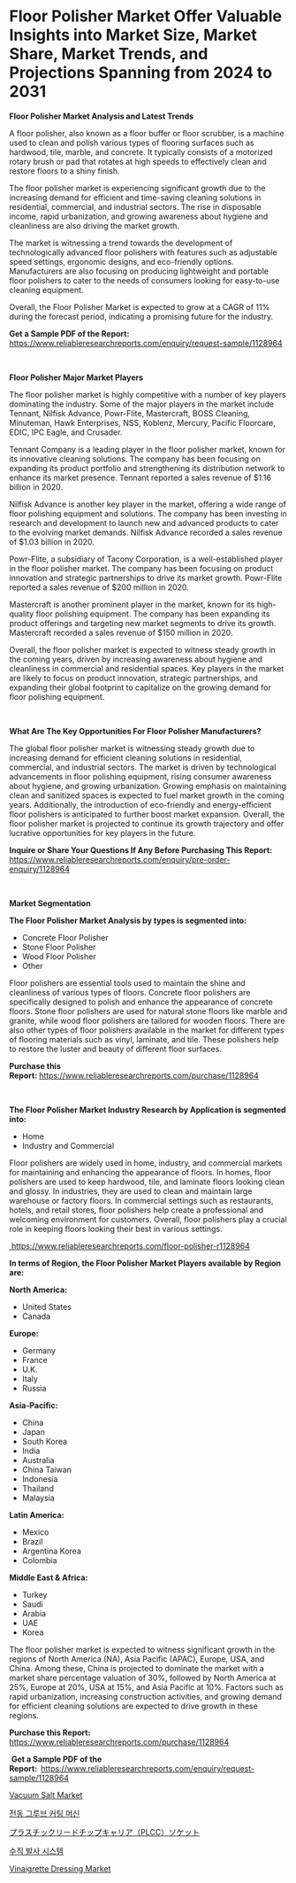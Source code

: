 <p><h1>Floor Polisher Market Offer Valuable Insights into Market Size, Market Share, Market Trends, and Projections Spanning from 2024 to 2031</h1></p><p><strong>Floor Polisher Market Analysis and Latest Trends</strong></p>
<p><p>A floor polisher, also known as a floor buffer or floor scrubber, is a machine used to clean and polish various types of flooring surfaces such as hardwood, tile, marble, and concrete. It typically consists of a motorized rotary brush or pad that rotates at high speeds to effectively clean and restore floors to a shiny finish.</p><p>The floor polisher market is experiencing significant growth due to the increasing demand for efficient and time-saving cleaning solutions in residential, commercial, and industrial sectors. The rise in disposable income, rapid urbanization, and growing awareness about hygiene and cleanliness are also driving the market growth.</p><p>The market is witnessing a trend towards the development of technologically advanced floor polishers with features such as adjustable speed settings, ergonomic designs, and eco-friendly options. Manufacturers are also focusing on producing lightweight and portable floor polishers to cater to the needs of consumers looking for easy-to-use cleaning equipment.</p><p>Overall, the Floor Polisher Market is expected to grow at a CAGR of 11% during the forecast period, indicating a promising future for the industry.</p></p>
<p><strong>Get a Sample PDF of the Report:&nbsp;</strong> <a href="https://www.reliableresearchreports.com/enquiry/request-sample/1128964">https://www.reliableresearchreports.com/enquiry/request-sample/1128964</a></p>
<p>&nbsp;</p>
<p><strong>Floor Polisher Major Market Players</strong></p>
<p><p>The floor polisher market is highly competitive with a number of key players dominating the industry. Some of the major players in the market include Tennant, Nilfisk Advance, Powr-Flite, Mastercraft, BOSS Cleaning, Minuteman, Hawk Enterprises, NSS, Koblenz, Mercury, Pacific Floorcare, EDIC, IPC Eagle, and Crusader.</p><p>Tennant Company is a leading player in the floor polisher market, known for its innovative cleaning solutions. The company has been focusing on expanding its product portfolio and strengthening its distribution network to enhance its market presence. Tennant reported a sales revenue of $1.16 billion in 2020.</p><p>Nilfisk Advance is another key player in the market, offering a wide range of floor polishing equipment and solutions. The company has been investing in research and development to launch new and advanced products to cater to the evolving market demands. Nilfisk Advance recorded a sales revenue of $1.03 billion in 2020.</p><p>Powr-Flite, a subsidiary of Tacony Corporation, is a well-established player in the floor polisher market. The company has been focusing on product innovation and strategic partnerships to drive its market growth. Powr-Flite reported a sales revenue of $200 million in 2020.</p><p>Mastercraft is another prominent player in the market, known for its high-quality floor polishing equipment. The company has been expanding its product offerings and targeting new market segments to drive its growth. Mastercraft recorded a sales revenue of $150 million in 2020.</p><p>Overall, the floor polisher market is expected to witness steady growth in the coming years, driven by increasing awareness about hygiene and cleanliness in commercial and residential spaces. Key players in the market are likely to focus on product innovation, strategic partnerships, and expanding their global footprint to capitalize on the growing demand for floor polishing equipment.</p></p>
<p>&nbsp;</p>
<p><strong>What Are The Key Opportunities For Floor Polisher Manufacturers?</strong></p>
<p><p>The global floor polisher market is witnessing steady growth due to increasing demand for efficient cleaning solutions in residential, commercial, and industrial sectors. The market is driven by technological advancements in floor polishing equipment, rising consumer awareness about hygiene, and growing urbanization. Growing emphasis on maintaining clean and sanitized spaces is expected to fuel market growth in the coming years. Additionally, the introduction of eco-friendly and energy-efficient floor polishers is anticipated to further boost market expansion. Overall, the floor polisher market is projected to continue its growth trajectory and offer lucrative opportunities for key players in the future.</p></p>
<p><strong>Inquire or Share Your Questions If Any Before Purchasing This Report:</strong> <a href="https://www.reliableresearchreports.com/enquiry/pre-order-enquiry/1128964">https://www.reliableresearchreports.com/enquiry/pre-order-enquiry/1128964</a></p>
<p>&nbsp;</p>
<p><strong>Market Segmentation</strong></p>
<p><strong>The Floor Polisher Market Analysis by types is segmented into:</strong></p>
<p><ul><li>Concrete Floor Polisher</li><li>Stone Floor Polisher</li><li>Wood Floor Polisher</li><li>Other</li></ul></p>
<p><p>Floor polishers are essential tools used to maintain the shine and cleanliness of various types of floors. Concrete floor polishers are specifically designed to polish and enhance the appearance of concrete floors. Stone floor polishers are used for natural stone floors like marble and granite, while wood floor polishers are tailored for wooden floors. There are also other types of floor polishers available in the market for different types of flooring materials such as vinyl, laminate, and tile. These polishers help to restore the luster and beauty of different floor surfaces.</p></p>
<p><strong>Purchase this Report:&nbsp;</strong><a href="https://www.reliableresearchreports.com/purchase/1128964">https://www.reliableresearchreports.com/purchase/1128964</a></p>
<p>&nbsp;</p>
<p><strong>The Floor Polisher Market Industry Research by Application is segmented into:</strong></p>
<p><ul><li>Home</li><li>Industry and Commercial</li></ul></p>
<p><p>Floor polishers are widely used in home, industry, and commercial markets for maintaining and enhancing the appearance of floors. In homes, floor polishers are used to keep hardwood, tile, and laminate floors looking clean and glossy. In industries, they are used to clean and maintain large warehouse or factory floors. In commercial settings such as restaurants, hotels, and retail stores, floor polishers help create a professional and welcoming environment for customers. Overall, floor polishers play a crucial role in keeping floors looking their best in various settings.</p></p>
<p><a href="https://www.reliableresearchreports.com/floor-polisher-r1128964">&nbsp;https://www.reliableresearchreports.com/floor-polisher-r1128964</a></p>
<p><strong>In terms of Region, the Floor Polisher Market Players available by Region are:</strong></p>
<p>
    <p> <strong> North America: </strong>
        <ul>
            <li>United States</li>
            <li>Canada</li>
        </ul>
        </p> 
    <p> <strong> Europe: </strong>
        <ul>
            <li>Germany</li>
            <li>France</li>
            <li>U.K.</li>
            <li>Italy</li>
            <li>Russia</li>
        </ul>
        </p> 
    <p> <strong> Asia-Pacific: </strong>
        <ul>
            <li>China</li>
            <li>Japan</li>
            <li>South Korea</li>
            <li>India</li>
            <li>Australia</li>
            <li>China Taiwan</li>
            <li>Indonesia</li>
            <li>Thailand</li>
            <li>Malaysia</li>
        </ul>
        </p> 
    <p> <strong> Latin America: </strong>
        <ul>
            <li>Mexico</li>
            <li>Brazil</li>
            <li>Argentina Korea</li>
            <li>Colombia</li>
        </ul>
        </p> 
    <p> <strong> Middle East & Africa: </strong>
        <ul>
            <li>Turkey</li>
            <li>Saudi</li>
            <li>Arabia</li>
            <li>UAE</li>
            <li>Korea</li>
        </ul>
    </p>
    </p>
<p><p>The floor polisher market is expected to witness significant growth in the regions of North America (NA), Asia Pacific (APAC), Europe, USA, and China. Among these, China is projected to dominate the market with a market share percentage valuation of 30%, followed by North America at 25%, Europe at 20%, USA at 15%, and Asia Pacific at 10%. Factors such as rapid urbanization, increasing construction activities, and growing demand for efficient cleaning solutions are expected to drive growth in these regions.</p></p>
<p><strong>Purchase this Report: </strong><a href="https://www.reliableresearchreports.com/purchase/1128964">https://www.reliableresearchreports.com/purchase/1128964</a></p>
<p>&nbsp;<strong>Get a Sample PDF of the Report:&nbsp;&nbsp;</strong><a href="https://www.reliableresearchreports.com/enquiry/request-sample/1128964">https://www.reliableresearchreports.com/enquiry/request-sample/1128964</a></p>
<p><strong></strong></p>
<p><p><a href="https://github.com/pjcfca/Market-Research-Report-List-3/blob/main/vacuum-salt-market.md">Vacuum Salt Market</a></p><p><a href="https://medium.com/@lilkesetwelcome/%EC%A0%84%EA%B8%B0-%EA%B7%B8%EB%A3%A8%EB%B8%8C-%EC%BB%A4%ED%8C%85-%EA%B8%B0%EA%B3%84-%EC%8B%9C%EC%9E%A5%EC%9D%80-2024%EB%85%84%EB%B6%80%ED%84%B0-2031%EB%85%84%EA%B9%8C%EC%A7%80-%EC%84%B1%EC%9E%A5-%EC%A0%84%EB%A7%9D%EC%9D%84-%EB%B3%B4%EC%9D%B4%EB%A9%B0-%EC%97%B0%ED%8F%89%EA%B7%A0-%EC%84%B1%EC%9E%A5%EB%A5%A0-%EB%A1%9C-%EC%98%88%EC%B8%A1%EB%90%98%EB%A9%B0-%EC%A0%81%EC%9A%A9-%EB%B6%84%EC%95%BC-%EC%A7%80%EC%97%AD%EB%B3%84-%EC%A0%84%EB%A7%9D-%EB%B0%8F-%EC%88%98%EC%9D%B5%EC%97%90-%EB%8C%80%ED%95%9C-%EC%8B%9C%EC%9E%A5-%EB%8F%99%ED%96%A5-%EB%B6%84%EC%84%9D%EC%9D%B4-%EC%A7%84%ED%96%89%EB%90%98%EA%B3%A0-73bb50ad1127">전동 그루브 커팅 머신</a></p><p><a href="https://medium.com/@jackpeters644/2024%E5%B9%B4%E3%81%8B%E3%82%892031%E5%B9%B4%E3%81%BE%E3%81%A7%E3%81%AE%E6%9C%9F%E9%96%93%E3%81%AB%E4%BA%88%E6%B8%AC%E3%81%95%E3%82%8C%E3%82%8B-%E6%80%A5%E9%80%9F%E3%81%AB%E6%88%90%E9%95%B7%E3%81%97%E3%81%A6%E3%81%84%E3%82%8B-%E3%81%AEcagr%E3%82%92%E6%8C%81%E3%81%A4-%E3%82%B0%E3%83%AD%E3%83%BC%E3%83%90%E3%83%AB%E3%83%97%E3%83%A9%E3%82%B9%E3%83%81%E3%83%83%E3%82%AF%E3%83%AA%E3%83%BC%E3%83%89%E3%83%81%E3%83%83%E3%83%97%E3%82%AD%E3%83%A3%E3%83%AA%E3%82%A2-plcc-%E3%82%BD%E3%82%B1%E3%83%83%E3%83%88%E5%B8%82%E5%A0%B4%E3%81%AE%E7%AF%84%E5%9B%B2%E3%81%AB%E9%96%A2%E3%81%99%E3%82%8B%E8%A9%B3%E7%B4%B0%E3%81%AA%E5%88%86%E6%9E%90-3d65a4d88770">プラスチックリードチップキャリア（PLCC）ソケット</a></p><p><a href="https://github.com/lkwggful07722/Market-Research-Report-List-2/blob/main/2095951162902.md">수직 발사 시스템</a></p><p><a href="https://github.com/wusalecollins540tpqoz/Market-Research-Report-List-3/blob/main/vinaigrette-dressing-market.md">Vinaigrette Dressing Market</a></p></p>